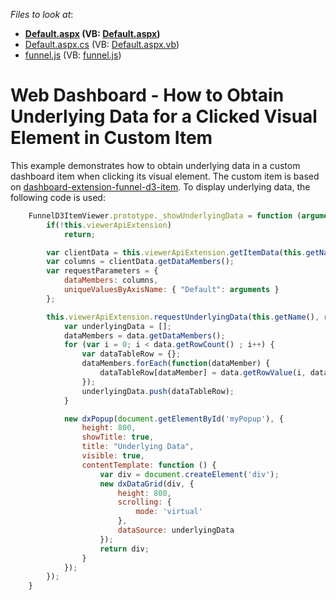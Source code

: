 <!-- default file list -->
*Files to look at*:

* **[Default.aspx](./CS/Default.aspx) (VB: [Default.aspx](./VB/Default.aspx))**
* [Default.aspx.cs](./CS/Default.aspx.cs) (VB: [Default.aspx.vb](./VB/Default.aspx.vb))
* [funnel.js](./CS/Scripts/Funnel/funnel.js) (VB: [funnel.js](./VB/Scripts/Funnel/funnel.js))
<!-- default file list end -->
# Web Dashboard - How to Obtain Underlying Data for a Clicked Visual Element in Custom Item

This example demonstrates how to obtain underlying data in a custom dashboard item when clicking its visual element. The custom item is based on [dashboard-extension-funnel-d3-item](https://github.com/DevExpress/dashboard-extensions/blob/master/docs/funnel-d3-item.md). To display underlying data, the following code is used:

```js
    FunnelD3ItemViewer.prototype._showUnderlyingData = function (arguments) {
        if(!this.viewerApiExtension)
            return;

        var clientData = this.viewerApiExtension.getItemData(this.getName());
        var columns = clientData.getDataMembers();
        var requestParameters = {
            dataMembers: columns,
            uniqueValuesByAxisName: { "Default": arguments }
        };

        this.viewerApiExtension.requestUnderlyingData(this.getName(), requestParameters, function (data) {
            var underlyingData = [];
            dataMembers = data.getDataMembers();
            for (var i = 0; i < data.getRowCount() ; i++) {
                var dataTableRow = {};
                dataMembers.forEach(function(dataMember) {
                    dataTableRow[dataMember] = data.getRowValue(i, dataMember);
                });
                underlyingData.push(dataTableRow);
            }

            new dxPopup(document.getElementById('myPopup'), {
                height: 800,
                showTitle: true,
                title: "Underlying Data",
                visible: true,
                contentTemplate: function () {
                    var div = document.createElement('div');
                    new dxDataGrid(div, {
                        height: 800,
                        scrolling: {
                            mode: 'virtual'
                        },
                        dataSource: underlyingData
                    });
                    return div;
                }
            });
        });
    }
```



<br/>


